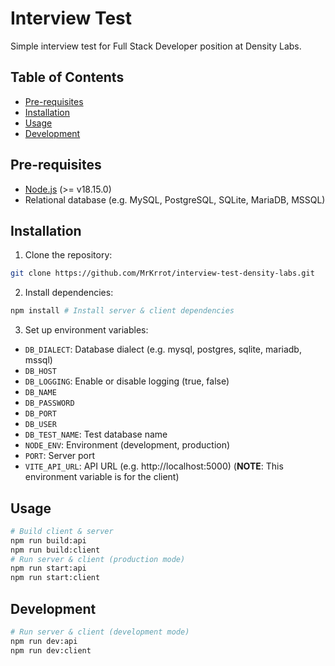 # Interview Test

Simple interview test for Full Stack Developer position at Density Labs.

## Table of Contents

- [Pre-requisites](#pre-requisites)
- [Installation](#installation)
- [Usage](#usage)
- [Development](#development)

<h2 id="pre-requisites">Pre-requisites</h2>

- [Node.js](https://nodejs.org/en/) (>= v18.15.0)
- Relational database (e.g. MySQL, PostgreSQL, SQLite, MariaDB, MSSQL)

<h2 id="installation">Installation</h2>

1. Clone the repository:

```bash
git clone https://github.com/MrKrrot/interview-test-density-labs.git
```

2. Install dependencies:

```bash
npm install # Install server & client dependencies
```

3. Set up environment variables:

- `DB_DIALECT`: Database dialect (e.g. mysql, postgres, sqlite, mariadb, mssql)
- `DB_HOST`
- `DB_LOGGING`: Enable or disable logging (true, false)
- `DB_NAME`
- `DB_PASSWORD`
- `DB_PORT`
- `DB_USER`
- `DB_TEST_NAME`: Test database name
- `NODE_ENV`: Environment (development, production)
- `PORT`: Server port
- `VITE_API_URL`: API URL (e.g. http://localhost:5000) (**NOTE**: This environment variable is for the client)

<h2 id="usage">Usage</h2>

```bash
# Build client & server
npm run build:api
npm run build:client
# Run server & client (production mode)
npm run start:api
npm run start:client
```

<h2 id="development">Development</h2>

```bash
# Run server & client (development mode)
npm run dev:api
npm run dev:client
```

